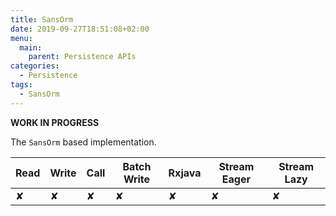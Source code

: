 ```yaml
---
title: SansOrm
date: 2019-09-27T18:51:08+02:00
menu:
  main:
    parent: Persistence APIs
categories:
  - Persistence
tags:
  - SansOrm
---
```


**WORK IN PROGRESS**

The `SansOrm` based implementation.

| Read | Write | Call | Batch Write | Rxjava | Stream Eager | Stream Lazy |
|------|-------|------|-------------|--------|--------------|-------------|
| ✘    | ✘     | ✘    | ✘           | ✘      | ✘            | ✘           |

